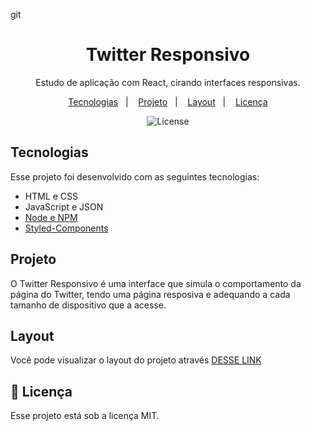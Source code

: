 git<h1 align="center"> Twitter Responsivo </h1>

<p align="center">
Estudo de aplicação com React, cirando interfaces responsivas.
</p>

<p align="center">
  <a href="#-tecnologias">Tecnologias</a>&nbsp;&nbsp;&nbsp;|&nbsp;&nbsp;&nbsp;
  <a href="#-projeto">Projeto</a>&nbsp;&nbsp;&nbsp;|&nbsp;&nbsp;&nbsp;
  <a href="#-layout">Layout</a>&nbsp;&nbsp;&nbsp;|&nbsp;&nbsp;&nbsp;
  <a href="#memo-licença">Licença</a>
</p>

<p align="center">
  <img alt="License" src="https://img.shields.io/static/v1?label=license&message=MIT&color=49AA26&labelColor=000000">
</p>

## Tecnologias

Esse projeto foi desenvolvido com as seguintes tecnologias:

- HTML e CSS
- JavaScript e JSON
- [Node e NPM](https://nodejs.org/)
- [Styled-Components](https://styled-components.com/) 

## Projeto

O Twitter Responsivo é uma interface que simula o comportamento da página do Twitter, tendo uma página resposiva e adequando a cada tamanho de dispositivo que a acesse.

## Layout

Você pode visualizar o layout do projeto através [DESSE LINK]()

## :memo: Licença

Esse projeto está sob a licença MIT.
